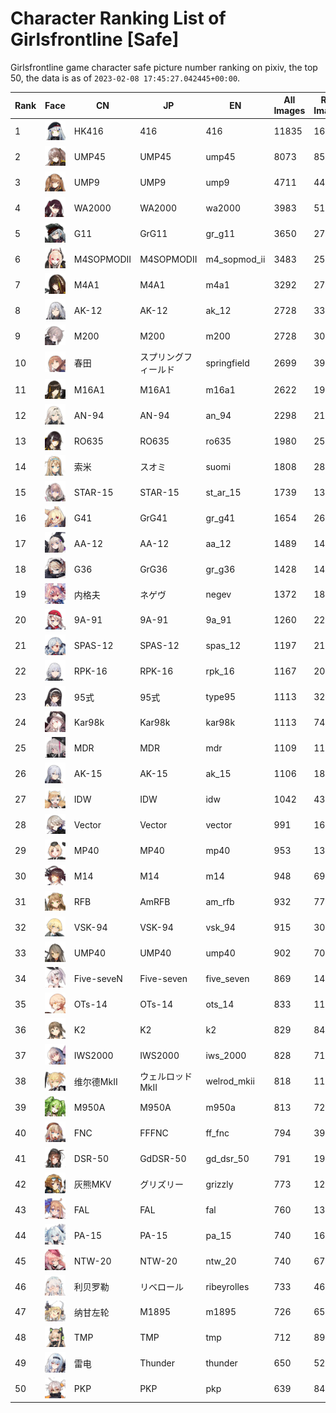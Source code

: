 # Character Ranking List of Girlsfrontline [Safe]

Girlsfrontline game character safe picture number ranking on pixiv, the top 50, the data is as of `2023-02-08 17:45:27.042445+00:00`.

|   Rank | Face                                            | CN         | JP         | EN           |   All Images |   R18 Images |
|--------|-------------------------------------------------|------------|------------|--------------|--------------|--------------|
|      1 | ![416](./images/logo_416.png)                   | HK416      | 416        | 416          |        11835 |         1635 |
|      2 | ![ump45](./images/logo_ump45.png)               | UMP45      | UMP45      | ump45        |         8073 |          858 |
|      3 | ![ump9](./images/logo_ump9.png)                 | UMP9       | UMP9       | ump9         |         4711 |          448 |
|      4 | ![wa2000](./images/logo_wa2000.png)             | WA2000     | WA2000     | wa2000       |         3983 |          515 |
|      5 | ![gr_g11](./images/logo_gr_g11.png)             | G11        | GrG11      | gr_g11       |         3650 |          272 |
|      6 | ![m4_sopmod_ii](./images/logo_m4_sopmod_ii.png) | M4SOPMODII | M4SOPMODII | m4_sopmod_ii |         3483 |          254 |
|      7 | ![m4a1](./images/logo_m4a1.png)                 | M4A1       | M4A1       | m4a1         |         3292 |          271 |
|      8 | ![ak_12](./images/logo_ak_12.png)               | AK-12      | AK-12      | ak_12        |         2728 |          335 |
|      9 | ![m200](./images/logo_m200.png)                 | M200       | M200       | m200         |         2728 |          308 |
|     10 | ![springfield](./images/logo_springfield.png)   | 春田         | スプリングフィールド | springfield  |         2699 |          399 |
|     11 | ![m16a1](./images/logo_m16a1.png)               | M16A1      | M16A1      | m16a1        |         2622 |          198 |
|     12 | ![an_94](./images/logo_an_94.png)               | AN-94      | AN-94      | an_94        |         2298 |          214 |
|     13 | ![ro635](./images/logo_ro635.png)               | RO635      | RO635      | ro635        |         1980 |          258 |
|     14 | ![suomi](./images/logo_suomi.png)               | 索米         | スオミ        | suomi        |         1808 |          280 |
|     15 | ![st_ar_15](./images/logo_st_ar_15.png)         | STAR-15    | STAR-15    | st_ar_15     |         1739 |          133 |
|     16 | ![gr_g41](./images/logo_gr_g41.png)             | G41        | GrG41      | gr_g41       |         1654 |          260 |
|     17 | ![aa_12](./images/logo_aa_12.png)               | AA-12      | AA-12      | aa_12        |         1489 |          143 |
|     18 | ![gr_g36](./images/logo_gr_g36.png)             | G36        | GrG36      | gr_g36       |         1428 |          143 |
|     19 | ![negev](./images/logo_negev.png)               | 内格夫        | ネゲヴ        | negev        |         1372 |          183 |
|     20 | ![9a_91](./images/logo_9a_91.png)               | 9A-91      | 9A-91      | 9a_91        |         1260 |          224 |
|     21 | ![spas_12](./images/logo_spas_12.png)           | SPAS-12    | SPAS-12    | spas_12      |         1197 |          214 |
|     22 | ![rpk_16](./images/logo_rpk_16.png)             | RPK-16     | RPK-16     | rpk_16       |         1167 |          200 |
|     23 | ![type95](./images/logo_type95.png)             | 95式        | 95式        | type95       |         1113 |          326 |
|     24 | ![kar98k](./images/logo_kar98k.png)             | Kar98k     | Kar98k     | kar98k       |         1113 |           74 |
|     25 | ![mdr](./images/logo_mdr.png)                   | MDR        | MDR        | mdr          |         1109 |          112 |
|     26 | ![ak_15](./images/logo_ak_15.png)               | AK-15      | AK-15      | ak_15        |         1106 |          186 |
|     27 | ![idw](./images/logo_idw.png)                   | IDW        | IDW        | idw          |         1042 |           43 |
|     28 | ![vector](./images/logo_vector.png)             | Vector     | Vector     | vector       |          991 |          166 |
|     29 | ![mp40](./images/logo_mp40.png)                 | MP40       | MP40       | mp40         |          953 |          135 |
|     30 | ![m14](./images/logo_m14.png)                   | M14        | M14        | m14          |          948 |           69 |
|     31 | ![am_rfb](./images/logo_am_rfb.png)             | RFB        | AmRFB      | am_rfb       |          932 |           77 |
|     32 | ![vsk_94](./images/logo_vsk_94.png)             | VSK-94     | VSK-94     | vsk_94       |          915 |          303 |
|     33 | ![ump40](./images/logo_ump40.png)               | UMP40      | UMP40      | ump40        |          902 |           70 |
|     34 | ![five_seven](./images/logo_five_seven.png)     | Five-seveN | Five-seven | five_seven   |          869 |          144 |
|     35 | ![ots_14](./images/logo_ots_14.png)             | OTs-14     | OTs-14     | ots_14       |          833 |          113 |
|     36 | ![k2](./images/logo_k2.png)                     | K2         | K2         | k2           |          829 |           84 |
|     37 | ![iws_2000](./images/logo_iws_2000.png)         | IWS2000    | IWS2000    | iws_2000     |          828 |           71 |
|     38 | ![welrod_mkii](./images/logo_welrod_mkii.png)   | 维尔德MkⅡ     | ウェルロッドMkII | welrod_mkii  |          818 |          111 |
|     39 | ![m950a](./images/logo_m950a.png)               | M950A      | M950A      | m950a        |          813 |           72 |
|     40 | ![ff_fnc](./images/logo_ff_fnc.png)             | FNC        | FFFNC      | ff_fnc       |          794 |           39 |
|     41 | ![gd_dsr_50](./images/logo_gd_dsr_50.png)       | DSR-50     | GdDSR-50   | gd_dsr_50    |          791 |          195 |
|     42 | ![grizzly](./images/logo_grizzly.png)           | 灰熊MKV      | グリズリー      | grizzly      |          773 |          128 |
|     43 | ![fal](./images/logo_fal.png)                   | FAL        | FAL        | fal          |          760 |          132 |
|     44 | ![pa_15](./images/logo_pa_15.png)               | PA-15      | PA-15      | pa_15        |          740 |          161 |
|     45 | ![ntw_20](./images/logo_ntw_20.png)             | NTW-20     | NTW-20     | ntw_20       |          740 |           67 |
|     46 | ![ribeyrolles](./images/logo_ribeyrolles.png)   | 利贝罗勒       | リベロール      | ribeyrolles  |          733 |           46 |
|     47 | ![m1895](./images/logo_m1895.png)               | 纳甘左轮       | M1895      | m1895        |          726 |           65 |
|     48 | ![tmp](./images/logo_tmp.png)                   | TMP        | TMP        | tmp          |          712 |           89 |
|     49 | ![thunder](./images/logo_thunder.png)           | 雷电         | Thunder    | thunder      |          650 |           52 |
|     50 | ![pkp](./images/logo_pkp.png)                   | PKP        | PKP        | pkp          |          639 |           84 |
